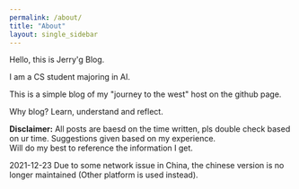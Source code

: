 ```yaml
---
permalink: /about/
title: "About"
layout: single_sidebar
---
```


Hello, this is Jerry'g Blog.

I am a CS student majoring in AI.

This is a simple blog of my "journey to the west" host on the github page.

Why blog? Learn, understand and reflect.

**Disclaimer:** 
All posts are baesd on the time written, pls double check based on ur time. Suggestions given based on my experience.  
Will do my best to reference the information I get.

2021-12-23
Due to some network issue in China, the chinese version is no longer maintained (Other platform is used instead).   
